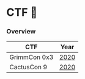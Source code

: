 # CTF 🏁

### Overview

| CTF           | Year                                                        |
|---------------|--------------------------------------------------------------|
| GrimmCon 0x3 | [2020](https://github.com/0xLuks/CTF/tree/main/GrimmCon%202020) |
| CactusCon 9 | [2020]() |
